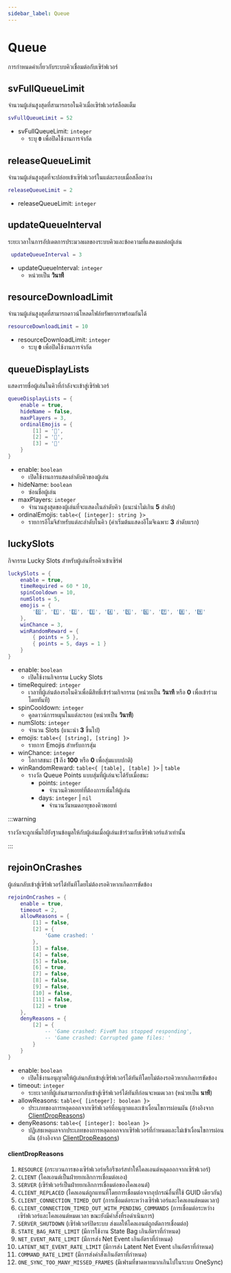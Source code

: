 ```yaml
---
sidebar_label: Queue
---
```


# Queue

การกำหนดค่าเกี่ยวกับระบบคิวเชื่อมต่อกับเซิร์ฟเวอร์

## svFullQueueLimit

จำนวนผู้เล่นสูงสุดที่สามารถรอในคิวเมื่อเซิร์ฟเวอร์สล็อตเต็ม

```lua title="บรรทัดที่ 12"
svFullQueueLimit = 52
```

- svFullQueueLimit: `integer`
    - ระบุ **`0`** เพื่อปิดใช้งานการจำกัด

## releaseQueueLimit

จำนวนผู้เล่นสูงสุดที่จะปล่อยเข้าเซิร์ฟเวอร์ในแต่ละรอบเมื่อสล็อตว่าง

```lua title="บรรทัดที่ 14"
releaseQueueLimit = 2
```

- releaseQueueLimit: `integer`

## updateQueueInterval

ระยะเวลาในการอัปเดตการประมวลผลของระบบคิวและข้อความที่แสดงผลต่อผู้เล่น

```lua title="บรรทัดที่ 16"
 updateQueueInterval = 3
```

- updateQueueInterval: `integer`
    - หน่วยเป็น **วินาที**

## resourceDownloadLimit

จำนวนผู้เล่นสูงสุดที่สามารถดาวน์โหลดไฟล์ทรัพยากรพร้อมกันได้

```lua title="บรรทัดที่ 18"
resourceDownloadLimit = 10
```

- resourceDownloadLimit: `integer`
    - ระบุ **`0`** เพื่อปิดใช้งานการจำกัด

## queueDisplayLists

แสดงรายชื่อผู้เล่นในคิวที่กำลังจะเข้าสู่เซิร์ฟเวอร์

```lua title="บรรทัดที่ 20"
queueDisplayLists = {
    enable = true,
    hideName = false,
    maxPlayers = 3,
    ordinalEmojis = {
        [1] = '🥇',
        [2] = '🥈',
        [3] = '🥉'
    }
}
```

- enable: `boolean`
    - เปิดใช้งานการแสดงลำดับคิวของผู้เล่น
- hideName: `boolean`
    - ซ่อนชื่อผู้เล่น
- maxPlayers: `integer`
    - จำนวนสูงสุดของผู้เล่นที่จะแสดงในลำดับคิว (แนะนำไม่เกิน **5** ลำดับ)
- ordinalEmojis: `table<{ [integer]: string }>`
    - รายการอีโมจิสำหรับแต่ละลำดับในคิว (ค่าเริ่มต้นแสดงอีโมจิเฉพาะ **3** ลำดับแรก)

## luckySlots

กิจกรรม Lucky Slots สำหรับผู้เล่นที่รอคิวเข้าเซิร์ฟ

```lua title="บรรทัดที่ 31"
luckySlots = {
    enable = true,
    timeRequired = 60 * 10,
    spinCooldown = 10,
    numSlots = 5,
    emojis = {
        '0️⃣', '1️⃣', '2️⃣', '3️⃣', '4️⃣', '5️⃣', '6️⃣', '7️⃣', '8️⃣', '9️⃣'
    },
    winChance = 3,
    winRandomReward = {
        { points = 5 },
        { points = 5, days = 1 }
    }
}
```

- enable: `boolean`
    - เปิดใช้งานกิจกรรม Lucky Slots
- timeRequired: `integer`
    - เวลาที่ผู้เล่นต้องรอในคิวเพื่อมีสิทธิ์เข้าร่วมกิจกรรม (หน่วยเป็น **วินาที** หรือ **0** เพื่อเข้าร่วมโดยทันที)
- spinCooldown: `integer`
    - คูลดาวน์การหมุนในแต่ละรอบ (หน่วยเป็น **วินาที**)
- numSlots: `integer`
    - จำนวน Slots (แนะนำ **3** ขึ้นไป)
- emojis: `table<{ [string], [string] }>`
    - รายการ Emojis สำหรับการสุ่ม
- winChance: `integer`
    - โอกาสชนะ (**1** ถึง **100** หรือ **0** เพื่อสุ่มแบบปกติ)
- winRandomReward: `table<{ [table], [table] }>` | `table`
    - รางวัล Queue Points แบบสุ่มที่ผู้เล่นจะได้รับเมื่อชนะ
        - points: `integer`
            - จำนวนคิวพอยท์ที่ต้องการเพิ่มให้ผู้เล่น
        - days: `integer` | `nil`
            - จำนวนวันหมดอายุของคิวพอยท์

:::warning

รางวัลจะถูกเพิ่มไปยังฐานข้อมูลให้กับผู้เล่นเมื่อผู้เล่นเข้าร่วมกับเซิร์ฟเวอร์แล้วเท่านั้น

:::

## rejoinOnCrashes

ผู้เล่นกลับเข้าสู่เซิร์ฟเวอร์ได้ทันทีโดยไม่ต้องรอคิวหากเกิดการขัดข้อง

```lua title="บรรทัดที่ 46"
rejoinOnCrashes = {
    enable = true,
    timeout = 2,
    allowReasons = {
        [1] = false,
        [2] = {
            'Game crashed: '
        },
        [3] = false,
        [4] = false,
        [5] = false,
        [6] = true,
        [7] = false,
        [8] = false,
        [9] = false,
        [10] = false,
        [11] = false,
        [12] = true
    },
    denyReasons = {
        [2] = {
            -- 'Game crashed: FiveM has stopped responding',
            -- 'Game crashed: Corrupted game files: '
        }
    }
}
```

- enable: `boolean`
    - เปิดใช้งานอนุญาตให้ผู้เล่นกลับเข้าสู่เซิร์ฟเวอร์ได้ทันทีโดยไม่ต้องรอคิวหากเกิดการขัดข้อง
- timeout: `integer`
    - ระยะเวลาที่ผู้เล่นสามารถกลับเข้าสู่เซิร์ฟเวอร์ได้ทันทีก่อนจะหมดเวลา (หน่วยเป็น **นาที**)
- allowReasons: `table<{ [integer]: boolean }>`
    - ประเภทของการหลุดออกจากเซิร์ฟเวอร์ที่อนุญาตและเข้าเงื่อนไขการผ่อนผัน (อ้างอิงจาก [ClientDropReasons](https://github.com/citizenfx/fivem/blob/master/code/components/citizen-server-impl/include/ClientDropReasons.h))
- denyReasons: `table<{ [integer]: boolean }>`
    - ปฏิเสธเหตุผลจากประเภทของการหลุดออกจากเซิร์ฟเวอร์ที่กำหนดและไม่เข้าเงื่อนไขการผ่อนผัน (อ้างอิงจาก [ClientDropReasons](https://github.com/citizenfx/fivem/blob/master/code/components/citizen-server-impl/include/ClientDropReasons.h))

#### clientDropReasons
1. `RESOURCE` (กระบวนการของเซิร์ฟเวอร์หรือรีซอร์สทำให้ไคลเอนต์หลุดออกจากเซิร์ฟเวอร์)
2. `CLIENT` (ไคลเอนต์เป็นฝ่ายยกเลิกการเชื่อมต่อเอง)
3. `SERVER` (เซิร์ฟเวอร์เป็นฝ่ายยกเลิกการเชื่อมต่อของไคลเอนต์)
4. `CLIENT_REPLACED` (ไคลเอนต์ถูกแทนที่โดยการเชื่อมต่อจากอุปกรณ์อื่นที่ใช้ GUID เดียวกัน)
5. `CLIENT_CONNECTION_TIMED_OUT` (การเชื่อมต่อระหว่างเซิร์ฟเวอร์และไคลเอนต์หมดเวลา)
6. `CLIENT_CONNECTION_TIMED_OUT_WITH_PENDING_COMMANDS` (การเชื่อมต่อระหว่างเซิร์ฟเวอร์และไคลเอนต์หมดเวลา ขณะยังมีคำสั่งที่รอดำเนินการ)
7. `SERVER_SHUTDOWN` (เซิร์ฟเวอร์ปิดระบบ ส่งผลให้ไคลเอนต์ถูกตัดการเชื่อมต่อ)
8. `STATE_BAG_RATE_LIMIT` (มีการใช้งาน State Bag เกินอัตราที่กำหนด)
9. `NET_EVENT_RATE_LIMIT` (มีการส่ง Net Event เกินอัตราที่กำหนด)
10. `LATENT_NET_EVENT_RATE_LIMIT` (มีการส่ง Latent Net Event เกินอัตราที่กำหนด)
11. `COMMAND_RATE_LIMIT` (มีการส่งคำสั่งเกินอัตราที่กำหนด)
12. `ONE_SYNC_TOO_MANY_MISSED_FRAMES` (มีเฟรมที่ขาดหายมากเกินไปในระบบ OneSync)

